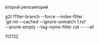 второй репозиторий

g2t f11ter-branch --force --index-filter \
  'git rm --cached --ignore-unmatch 1.txt' \
  --prune-empty --tag-name-filter cat -- --all


112132